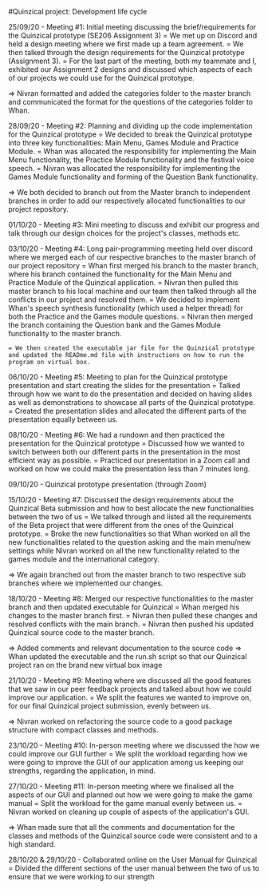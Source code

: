 #Quinzical project: Development life cycle

25/09/20 - Meeting #1: Initial meeting discussing the brief/requirements for the Quinzical prototype (SE206 Assignment 3)
	= We met up on Discord and held a design meeting where we first made up a team agreement.
	= We then talked through the design requirements for the Quinzical prototype (Assignment 3).
	= For the last part of the meeting, both my teammate and I, exhibited our Assignment 2 designs and discussed which
	 aspects of each of our projects we could use for the Quinzical prototype.

=> Nivran formatted and added the categories folder to the master branch and communicated the format for the questions of the categories folder to Whan.

28/09/20 - Meeting #2: Planning and dividing up the code implementation for the Quinzical prototype
	= We decided to break the Quinzical prototype into three key functionalities: Main Menu, Games Module and Practice Module.
	= Whan was allocated the responsibility for implementing the Main Menu functionality, the Practice Module functionality and the festival voice speech.
	= Nivran was allocated the responsibility for implementing the Games Module functionality and forming of the Question Bank functionality.

=> We both decided to branch out from the Master branch to independent branches in order to add our respectively allocated functionalities to our project repository.

01/10/20 - Meeting #3: Mini meeting to discuss and exhibit our progress and talk through our design choices for the project's classes, methods etc.

03/10/20 - Meeting #4: Long pair-programming meeting held over discord where we merged each of our respective branches to the master branch of our project repository
	= Whan first merged his branch to the master branch, where his branch contained the functionality for the Main Menu and Practice Module of the Quinzical application.
	= Nivran then pulled this master branch to his local machine and our team then talked through all the conflicts in our project and resolved them.
	= We decided to implement Whan's speech synthesis functionality (which used a helper thread) for both the Practice and the Games module questions.
	= Nivran then merged the branch containing the Question bank and the Games Module functionality to the master branch.
	
	= We then created the executable jar file for the Quinzical prototype and updated the READme.md file with instructions on how to run the program on virtual box.
	
06/10/20 - Meeting #5: Meeting to plan for the Quinzical prototype presentation and start creating the slides for the presentation
	= Talked through how we want to do the presentation and decided on having slides as well as demonstrations to showcase all parts of the Quinzical prototype.
	= Created the presentation slides and allocated the different parts of the presentation equally between us.
	
08/10/20 - Meeting #6: We had a rundown and then practiced the presentation for the Quinzical prototype
	= Discussed how we wanted to switch between both our different parts in the presentation in the most efficient way as possible.
	= Practiced our presentation in a Zoom call and worked on how we could make the presentation less than 7 minutes long.
	
09/10/20 - Quinzical prototype presentation (through Zoom)

15/10/20 - Meeting #7: Discussed the design requirements about the Quinzical Beta submission and how to best allocate the new functionalities between the two of us
	= We talked through and listed all the requirements of the Beta project that were different from the ones of the Quinzical prototype.
	= Broke the new functionalities so that Whan worked on all the new functionalities related to the question asking and the main menu/new settings while Nivran worked
	on all the new functionality related to the games module and the international category.

=> We again branched out from the master branch to two respective sub branches where we implemented our changes.

18/10/20 - Meeting #8: Merged our respective functionalities to the master branch and then updated executable for Quinzical
	= Whan merged his changes to the master branch first.
	= Nivran then pulled these changes and resolved conflicts with the main branch.
	= Nivran then pushed his updated Quinzical source code to the master branch.
	
=> Added comments and relevant documentation to the source code
=> Whan updated the executable and the run.sh script so that our Quinzical project ran on the brand new virtual box image

21/10/20 - Meeting #9: Meeting where we discussed all the good features that we saw in our peer feedback projects and talked about how we could improve our application.
	= We split the features we wanted to improve on, for our final Quinzical project submission, evenly between us.
	
=> Nivran worked on refactoring the source code to a good package structure with compact classes and methods.
	
23/10/20 - Meeting #10: In-person meeting where we discussed the how we could improve our GUI further
	= We split the workload regarding how we were going to improve the GUI of our application among us keeping our strengths, regarding the application, in mind.
	
27/10/20 - Meeting #11: In-person meeting where we finalised all the aspects of our GUI and planned out how we were going to make the game manual
	= Split the workload for the game manual evenly between us.
	= Nivran worked on cleaning up couple of aspects of the application's GUI.

=> Whan made sure that all the comments and documentation for the classes and methods of the Quinzical source code were consistent and to a high standard.

28/10/20 & 29/10/20 - Collaborated online on the User Manual for Quinzical
	= Divided the different sections of the user manual between the two of us to ensure that we were working to our strength




